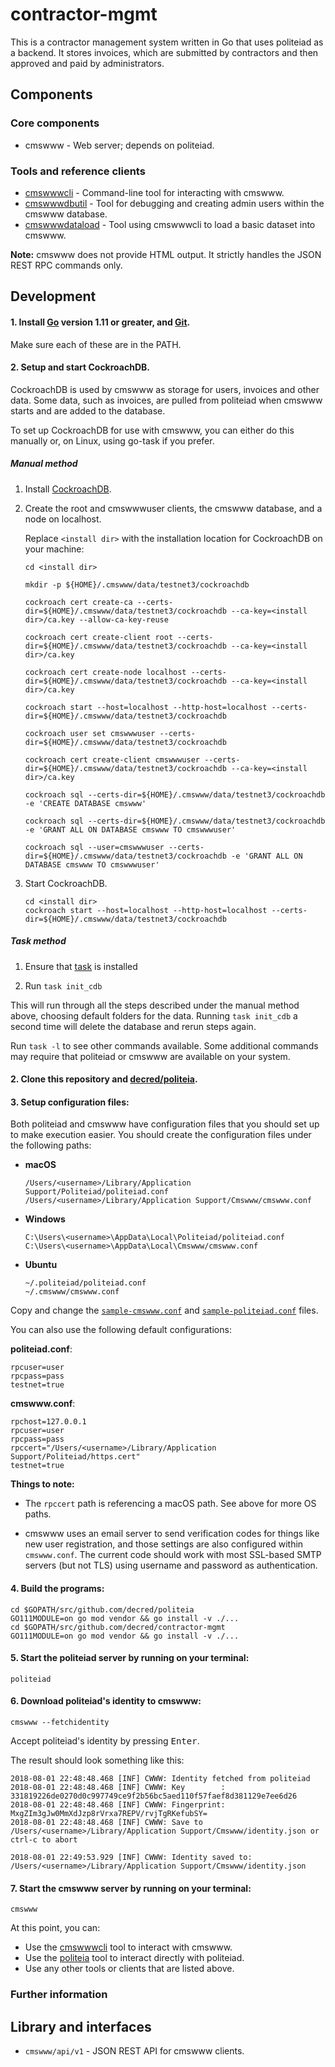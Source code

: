 # contractor-mgmt
This is a contractor management system written in Go that uses politeiad
as a backend. It stores invoices, which are submitted by contractors and then
approved and paid by administrators.

## Components

### Core components

* cmswww - Web server; depends on politeiad.

### Tools and reference clients

* [cmswwwcli](https://github.com/decred/contractor-mgmt/tree/master/cmswww/cmd/cmswwwcli) - Command-line tool for interacting with cmswww.
* [cmswwwdbutil](https://github.com/decred/contractor-mgmt/tree/master/cmswww/cmd/cmswwwdbutil) - Tool for debugging and creating admin users within the cmswww database.
* [cmswwwdataload](https://github.com/decred/contractor-mgmt/tree/master/cmswww/cmd/cmswwwdataload) - Tool using cmswwwcli to load a basic dataset into cmswww.

**Note:** cmswww does not provide HTML output.  It strictly handles the
JSON REST RPC commands only.

## Development

#### 1. Install [Go](https://golang.org/doc/install) version 1.11 or greater, and [Git](https://git-scm.com/downloads).

Make sure each of these are in the PATH.

#### 2. Setup and start CockroachDB.

CockroachDB is used by cmswww as storage for users, invoices and other data. Some data,
such as invoices, are pulled from politeiad when cmswww starts and are added to the database.

To set up CockroachDB for use with cmswww, you can either do this manually or, on Linux, using go-task if you prefer.

##### Manual method

  1. Install [CockroachDB](https://www.cockroachlabs.com/docs/stable/install-cockroachdb-windows.html).

  2. Create the root and cmswwwuser clients, the cmswww database, and a node on localhost.

     Replace `<install dir>` with the installation location for CockroachDB on your machine:
                   
         cd <install dir>
         
         mkdir -p ${HOME}/.cmswww/data/testnet3/cockroachdb

         cockroach cert create-ca --certs-dir=${HOME}/.cmswww/data/testnet3/cockroachdb --ca-key=<install dir>/ca.key --allow-ca-key-reuse

         cockroach cert create-client root --certs-dir=${HOME}/.cmswww/data/testnet3/cockroachdb --ca-key=<install dir>/ca.key

         cockroach cert create-node localhost --certs-dir=${HOME}/.cmswww/data/testnet3/cockroachdb --ca-key=<install dir>/ca.key

         cockroach start --host=localhost --http-host=localhost --certs-dir=${HOME}/.cmswww/data/testnet3/cockroachdb

         cockroach user set cmswwwuser --certs-dir=${HOME}/.cmswww/data/testnet3/cockroachdb

         cockroach cert create-client cmswwwuser --certs-dir=${HOME}/.cmswww/data/testnet3/cockroachdb --ca-key=<install dir>/ca.key

         cockroach sql --certs-dir=${HOME}/.cmswww/data/testnet3/cockroachdb -e 'CREATE DATABASE cmswww'

         cockroach sql --certs-dir=${HOME}/.cmswww/data/testnet3/cockroachdb -e 'GRANT ALL ON DATABASE cmswww TO cmswwwuser'

         cockroach sql --user=cmswwwuser --certs-dir=${HOME}/.cmswww/data/testnet3/cockroachdb -e 'GRANT ALL ON DATABASE cmswww TO cmswwwuser'

   3. Start CockroachDB.

          cd <install dir>
          cockroach start --host=localhost --http-host=localhost --certs-dir=${HOME}/.cmswww/data/testnet3/cockroachdb

##### Task method

  1.  Ensure that [task](https://taskfile.org) is installed

  2.  Run ```task init_cdb```

This will run through all the steps described under the manual method above, 
choosing default folders for the data.  Running ```task init_cdb``` a second
time will delete the database and rerun steps again.

Run ```task -l``` to see other commands available.  Some additional commands
may require that politeiad or cmswww are available on your system.

#### 2. Clone this repository and [decred/politeia](https://github.com/decred/politeia).

#### 3. Setup configuration files:

Both politeiad and cmswww have configuration files that you should set up to
make execution easier. You should create the configuration files under the
following paths:

* **macOS**

   ```
   /Users/<username>/Library/Application Support/Politeiad/politeiad.conf
   /Users/<username>/Library/Application Support/Cmswww/cmswww.conf
   ```

* **Windows**

   ```
   C:\Users\<username>\AppData\Local\Politeiad/politeiad.conf
   C:\Users\<username>\AppData\Local\Cmswww/cmswww.conf
   ```

* **Ubuntu**

   ```
   ~/.politeiad/politeiad.conf
   ~/.cmswww/cmswww.conf
   ```

Copy and change the [`sample-cmswww.conf`](https://github.com/decred/contractor-mgmt/blob/master/cmswww/sample-cmswww.conf)
and [`sample-politeiad.conf`](https://github.com/decred/politeia/blob/master/politeiad/sample-politeiad.conf) files.

You can also use the following default configurations:

**politeiad.conf**:

    rpcuser=user
    rpcpass=pass
    testnet=true


**cmswww.conf**:

    rpchost=127.0.0.1
    rpcuser=user
    rpcpass=pass
    rpccert="/Users/<username>/Library/Application Support/Politeiad/https.cert"
    testnet=true

**Things to note:**

* The `rpccert` path is referencing a macOS path. See above for
more OS paths.

* cmswww uses an email server to send verification codes for
things like new user registration, and those settings are also configured within
 `cmswww.conf`. The current code should work with most SSL-based SMTP servers
(but not TLS) using username and password as authentication.

#### 4. Build the programs:

```
cd $GOPATH/src/github.com/decred/politeia
GO111MODULE=on go mod vendor && go install -v ./...
cd $GOPATH/src/github.com/decred/contractor-mgmt
GO111MODULE=on go mod vendor && go install -v ./...
```

#### 5. Start the politeiad server by running on your terminal:

    politeiad

#### 6. Download politeiad's identity to cmswww:

    cmswww --fetchidentity

Accept politeiad's identity by pressing <kbd>Enter</kbd>.

The result should look something like this:

```
2018-08-01 22:48:48.468 [INF] CWWW: Identity fetched from politeiad
2018-08-01 22:48:48.468 [INF] CWWW: Key        : 331819226de0270d0c997749ce9f2b56bc5aed110f57faef8d381129e7ee6d26
2018-08-01 22:48:48.468 [INF] CWWW: Fingerprint: MxgZIm3gJw0MmXdJzp8rVrxa7REPV/rvjTgRKefubSY=
2018-08-01 22:48:48.468 [INF] CWWW: Save to /Users/<username>/Library/Application Support/Cmswww/identity.json or ctrl-c to abort

2018-08-01 22:49:53.929 [INF] CWWW: Identity saved to: /Users/<username>/Library/Application Support/Cmswww/identity.json
```

#### 7. Start the cmswww server by running on your terminal:

    cmswww

At this point, you can:

* Use the [cmswwwcli](https://github.com/decred/contractor-mgmt/tree/master/cmswww/cmd/cmswwwcli) tool to interact with cmswww.
* Use the [politeia](https://github.com/decred/politeia/tree/master/politeiad/cmd/politeia) tool to interact directly with politeiad.
* Use any other tools or clients that are listed above.


### Further information

## Library and interfaces

* `cmswww/api/v1` - JSON REST API for cmswww clients.
